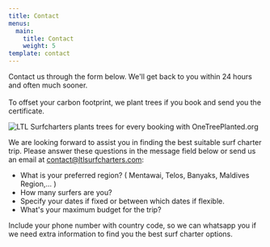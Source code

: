 ```yaml
---
title: Contact
menus:
  main:
    title: Contact
    weight: 5
template: contact
---
```

Contact us through the form below. We'll get back to you within 24 hours and often much sooner.\
\
To offset your carbon footprint, we plant trees if you book and send you the certificate.

![LTL Surfcharters plants trees for every booking with OneTreePlanted.org](/images/onetreeplanted-logo.png "LTL Surfcharters plants trees for every booking with OneTreePlanted.org")

We are looking forward to assist you in finding the best suitable surf charter trip. Please answer these questions in the message field below or send us an email at contact@ltlsurfcharters.com:

* What is your preferred region? ( Mentawai, Telos, Banyaks, Maldives Region,... )
* How many surfers are you?
* Specify your dates if fixed or between which dates if flexible.
* What's your maximum budget for the trip?

Include your phone number with country code, so we can whatsapp you if we need extra information to find you the best surf charter options.
